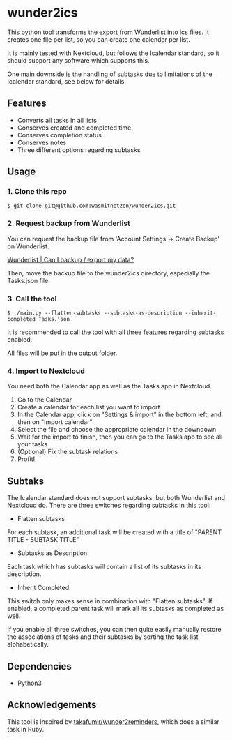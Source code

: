 # wunder2ics

This python tool transforms the export from Wunderlist into ics files. It creates one file per list, so you can create one calendar per list.

It is mainly tested with Nextcloud, but follows the Icalendar standard, so it should support any software which supports this.

One main downside is the handling of subtasks due to limitations of the Icalendar standard, see below for details.

## Features
* Converts all tasks in all lists
* Conserves created and completed time
* Conserves completion status
* Conserves notes
* Three different options regarding subtasks

## Usage
### 1. Clone this repo
```
$ git clone git@github.com:wasmitnetzen/wunder2ics.git
```

### 2. Request backup from Wunderlist

You can request the backup file from 'Account Settings -> Create Backup' on Wunderlist.

[Wunderlist | Can I backup / export my data?](https://support.wunderlist.com/customer/en/portal/articles/2364564-can-i-backup-export-my-data-)

Then, move the backup file to the wunder2ics directory, especially the Tasks.json file.

### 3. Call the tool
```
$ ./main.py --flatten-subtasks --subtasks-as-description --inherit-completed Tasks.json
```

It is recommended to call the tool with all three features regarding subtasks enabled.

All files will be put in the output folder.

### 4. Import to Nextcloud

You need both the Calendar app as well as the Tasks app in Nextcloud.
1. Go to the Calendar
2. Create a calendar for each list you want to import
3. In the Calendar app, click on "Settings & import" in the bottom left, and then on "Import calendar"
4. Select the file and choose the appropriate calendar in the downdown
5. Wait for the import to finish, then you can go to the Tasks app to see all your tasks
6. (Optional) Fix the subtask relations
7. Profit!

## Subtaks
The Icalendar standard does not support subtasks, but both Wunderlist and Nextcloud do. There are three switches regarding subtasks in this tool:

* Flatten subtasks

For each subtask, an additional task will be created with a title of "PARENT TITLE - SUBTASK TITLE"

* Subtasks as Description

Each task which has subtasks will contain a list of its subtasks in its description.

* Inherit Completed

This switch only makes sense in combination with "Flatten subtasks". If enabled, a completed parent task will mark all its subtasks as completed as well.

If you enable all three switches, you can then quite easily manually restore the associations of tasks and their subtasks by sorting the task list alphabetically.

## Dependencies

* Python3

## Acknowledgements

This tool is inspired by [takafumir/wunder2reminders](https://github.com/takafumir/wunder2reminders), which does a similar task in Ruby.
